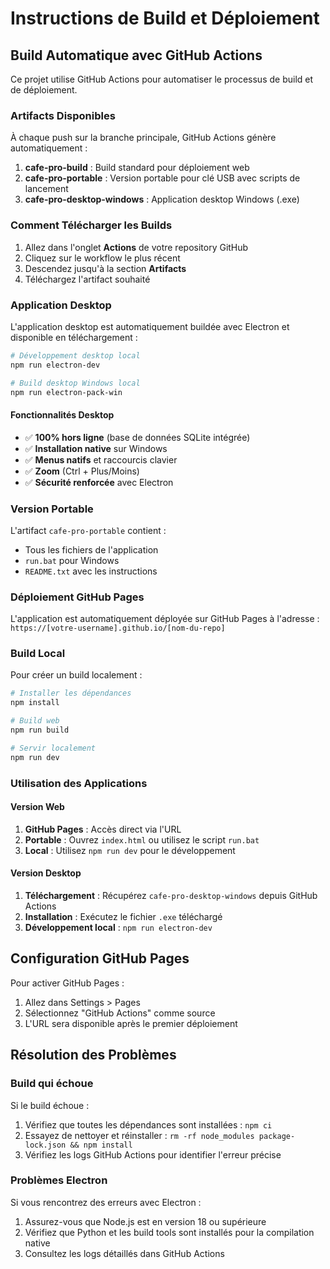 
# Instructions de Build et Déploiement

## Build Automatique avec GitHub Actions

Ce projet utilise GitHub Actions pour automatiser le processus de build et de déploiement.

### Artifacts Disponibles

À chaque push sur la branche principale, GitHub Actions génère automatiquement :

1. **cafe-pro-build** : Build standard pour déploiement web
2. **cafe-pro-portable** : Version portable pour clé USB avec scripts de lancement
3. **cafe-pro-desktop-windows** : Application desktop Windows (.exe)

### Comment Télécharger les Builds

1. Allez dans l'onglet **Actions** de votre repository GitHub
2. Cliquez sur le workflow le plus récent
3. Descendez jusqu'à la section **Artifacts**
4. Téléchargez l'artifact souhaité

### Application Desktop

L'application desktop est automatiquement buildée avec Electron et disponible en téléchargement :

```bash
# Développement desktop local
npm run electron-dev

# Build desktop Windows local
npm run electron-pack-win
```

#### Fonctionnalités Desktop
- ✅ **100% hors ligne** (base de données SQLite intégrée)
- ✅ **Installation native** sur Windows
- ✅ **Menus natifs** et raccourcis clavier
- ✅ **Zoom** (Ctrl + Plus/Moins)
- ✅ **Sécurité renforcée** avec Electron

### Version Portable

L'artifact `cafe-pro-portable` contient :
- Tous les fichiers de l'application
- `run.bat` pour Windows
- `README.txt` avec les instructions

### Déploiement GitHub Pages

L'application est automatiquement déployée sur GitHub Pages à l'adresse :
`https://[votre-username].github.io/[nom-du-repo]`

### Build Local

Pour créer un build localement :

```bash
# Installer les dépendances
npm install

# Build web
npm run build

# Servir localement
npm run dev
```

### Utilisation des Applications

#### Version Web
1. **GitHub Pages** : Accès direct via l'URL
2. **Portable** : Ouvrez `index.html` ou utilisez le script `run.bat`
3. **Local** : Utilisez `npm run dev` pour le développement

#### Version Desktop
1. **Téléchargement** : Récupérez `cafe-pro-desktop-windows` depuis GitHub Actions
2. **Installation** : Exécutez le fichier `.exe` téléchargé
3. **Développement local** : `npm run electron-dev`

## Configuration GitHub Pages

Pour activer GitHub Pages :
1. Allez dans Settings > Pages
2. Sélectionnez "GitHub Actions" comme source
3. L'URL sera disponible après le premier déploiement

## Résolution des Problèmes

### Build qui échoue
Si le build échoue :
1. Vérifiez que toutes les dépendances sont installées : `npm ci`
2. Essayez de nettoyer et réinstaller : `rm -rf node_modules package-lock.json && npm install`
3. Vérifiez les logs GitHub Actions pour identifier l'erreur précise

### Problèmes Electron
Si vous rencontrez des erreurs avec Electron :
1. Assurez-vous que Node.js est en version 18 ou supérieure
2. Vérifiez que Python et les build tools sont installés pour la compilation native
3. Consultez les logs détaillés dans GitHub Actions

